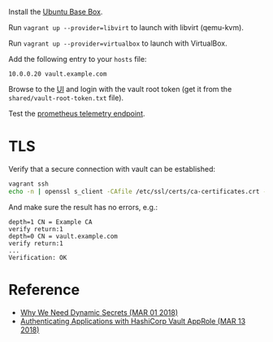 Install the [Ubuntu Base Box](https://github.com/rgl/ubuntu-vagrant).

Run `vagrant up --provider=libvirt` to launch with libvirt (qemu-kvm).

Run `vagrant up --provider=virtualbox` to launch with VirtualBox.

Add the following entry to your `hosts` file:

```
10.0.0.20 vault.example.com
```

Browse to the [UI](https://vault.example.com:8200/ui) and login with the vault root token (get it from the `shared/vault-root-token.txt` file).

Test the [prometheus telemetry endpoint](https://vault.example.com:8200/v1/sys/metrics?format=prometheus).

# TLS

Verify that a secure connection with vault can be established:

```bash
vagrant ssh
echo -n | openssl s_client -CAfile /etc/ssl/certs/ca-certificates.crt -servername vault.example.com -connect vault.example.com:8200
```

And make sure the result has no errors, e.g.:

```
depth=1 CN = Example CA
verify return:1
depth=0 CN = vault.example.com
verify return:1
...
Verification: OK
```


# Reference

* [Why We Need Dynamic Secrets (MAR 01 2018)](https://www.hashicorp.com/blog/why-we-need-dynamic-secrets)
* [Authenticating Applications with HashiCorp Vault AppRole (MAR 13 2018)](https://www.hashicorp.com/blog/authenticating-applications-with-vault-approle)
